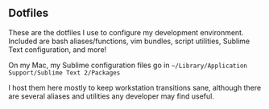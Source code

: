 ## Dotfiles
These are the dotfiles I use to configure my development environment. Included are bash aliases/functions, vim bundles, script utilities, Sublime Text configuration, and more!

On my Mac, my Sublime configuration files go in `~/Library/Application Support/Sublime Text 2/Packages`

I host them here mostly to keep workstation transitions sane, although there are several aliases and utilities any developer may find useful.
